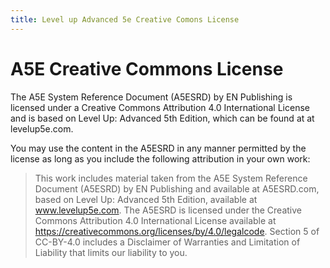 ```yaml
---
title: Level up Advanced 5e Creative Comons License
---
```


# A5E Creative Commons License

The A5E System Reference Document (A5ESRD) by EN Publishing is licensed under a Creative Commons Attribution 4.0 International License and is based on Level Up: Advanced 5th Edition, which can be found at at levelup5e.com.

You may use the content in the A5ESRD in any manner permitted by the license as long as you include the following attribution in your own work:

> This work includes material taken from the A5E System Reference Document (A5ESRD) by EN Publishing and available at A5ESRD.com, based on Level Up: Advanced 5th Edition, available at www.levelup5e.com. The A5ESRD is licensed under the Creative Commons Attribution 4.0 International License available at https://creativecommons.org/licenses/by/4.0/legalcode. Section 5 of CC-BY-4.0 includes a Disclaimer of Warranties and Limitation of Liability that limits our liability to you.


